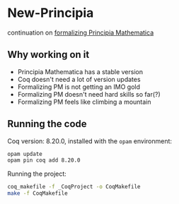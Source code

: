 # New-Principia
continuation on [formalizing Principia Mathematica](https://github.com/LogicalAtomist/principia)

## Why working on it
- Principia Mathematica has a stable version
- Coq doesn't need a lot of version updates
- Formalizing PM is not getting an IMO gold
- Formalizing PM doesn't need hard skills so far(?)
- Formalizing PM feels like climbing a mountain

## Running the code

Coq version: 8.20.0, installed with the `opam` environment:

```bash
opam update
opam pin coq add 8.20.0
```
Running the project:

```bash
coq_makefile -f _CoqProject -o CoqMakefile
make -f CoqMakefile
```
